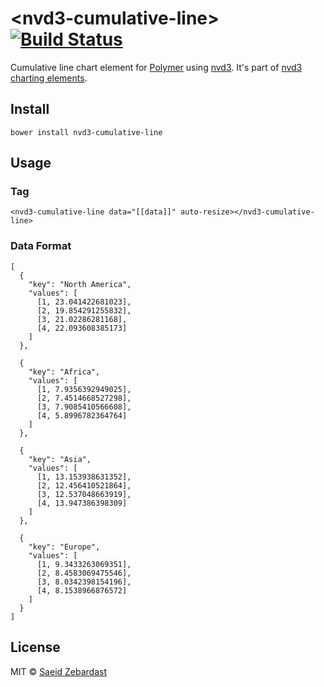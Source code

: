 # &lt;nvd3-cumulative-line&gt; [![Build Status](https://travis-ci.org/saeidzebardast/nvd3-cumulative-line.svg?branch=master)](https://travis-ci.org/saeidzebardast/nvd3-cumulative-line)
Cumulative line chart element for [Polymer](https://www.polymer-project.org) using [nvd3](http://nvd3.org/). It's part of [nvd3 charting elements](https://github.com/saeidzebardast/nvd3-elements).

## Install

```
bower install nvd3-cumulative-line
```

## Usage
### Tag

```
<nvd3-cumulative-line data="[[data]]" auto-resize></nvd3-cumulative-line>
```

### Data Format

```
[
  {
    "key": "North America",
    "values": [
      [1, 23.041422681023],
      [2, 19.854291255832],
      [3, 21.02286281168],
      [4, 22.093608385173]
    ]
  },

  {
    "key": "Africa",
    "values": [
      [1, 7.9356392949025],
      [2, 7.4514668527298],
      [3, 7.9085410566608],
      [4, 5.8996782364764]
    ]
  },

  {
    "key": "Asia",
    "values": [
      [1, 13.153938631352],
      [2, 12.456410521864],
      [3, 12.537048663919],
      [4, 13.947386398309]
    ]
  },

  {
    "key": "Europe",
    "values": [
      [1, 9.3433263069351],
      [2, 8.4583069475546],
      [3, 8.0342398154196],
      [4, 8.1538966876572]
    ]
  }
]
```

## License
MIT © [Saeid Zebardast](http://zebardast.com)
